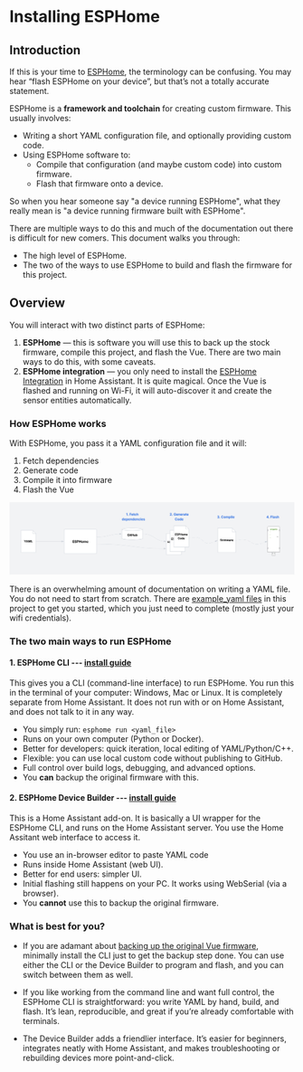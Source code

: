 # Installing ESPHome

## Introduction

If this is your time to [ESPHome](https://esphome.io/), the terminology can be confusing. You may hear “flash ESPHome on your device”, but that’s not a totally accurate statement.

ESPHome is a **framework and toolchain** for creating custom firmware. This usually involves:
- Writing a short YAML configuration file, and optionally providing custom code.
- Using ESPHome software to:
  - Compile that configuration (and maybe custom code) into custom firmware.
  - Flash that firmware onto a device.

So when you hear someone say "a device running ESPHome", what they really mean is "a device running firmware built with ESPHome".

There are multiple ways to do this and much of the documentation out there is difficult for new comers.  This document walks you through:
- The high level of ESPHome.
- The two of the ways to use ESPHome to build and flash the firmware for this project.


## Overview

You will interact with two distinct parts of ESPHome:  
1. **ESPHome** — this is software you will use this to back up the stock firmware, compile this project, and flash the Vue.  There are two main ways to do this, with some caveats.
2. **ESPHome integration** — you only need to install the [ESPHome Integration](https://www.home-assistant.io/integrations/esphome) in Home Assistant.  It is quite magical.  Once the Vue is flashed and running on Wi-Fi, it will auto-discover it and create the sensor entities automatically.


### How ESPHome works
With ESPHome, you pass it a YAML configuration file and it will:
1. Fetch dependencies
2. Generate code
3. Compile it into firmware
4. Flash the Vue

![Wiring the Vue](esphome_diagram.png) 

There is an overwhelming amount of documentation on writing a YAML file.  You do not need to start from scratch.  There are [example_yaml files](../example_yaml) in this project to get you started, which you just need to complete (mostly just your wifi credentials).

### The two main ways to run ESPHome


#### 1. ESPHome CLI --- [install guide](https://esphome.io/guides/installing_esphome/)

This gives you a CLI (command-line interface) to run ESPHome.  You run this in the terminal of your computer: Windows, Mac or Linux.  It is completely separate from Home Assistant.  It does not run with or on Home Assistant, and does not talk to it in any way.
 - You simply run: `esphome run <yaml_file>`
 - Runs on your own computer (Python or Docker).
 - Better for developers: quick iteration, local editing of YAML/Python/C++.
 - Flexible: you can use local custom code without publishing to GitHub.
 - Full control over build logs, debugging, and advanced options.
 - You **can** backup the original firmware with this.


#### 2. ESPHome Device Builder --- [install guide](https://esphome.io/guides/getting_started_hassio/#installing-esphome-device-builder)

This is a Home Assistant add-on.  It is basically a UI wrapper for the ESPHome CLI, and runs on the Home Assistant server.  You use the Home Assitant web interface to access it.
 - You use an in-browser editor to paste YAML code
 - Runs inside Home Assistant (web UI).
 - Better for end users: simpler UI.
 - Initial flashing still happens on your PC.  It works using WebSerial (via a browser).
 - You **cannot** use this to backup the original firmware.


### What is best for you?

- If you are adamant about [backing up the original Vue firmware](backup_firmware.md), minimally install the CLI just to get the backup step done.  You can use either the CLI or the Device Builder to program and flash, and you can switch between them as well.

- If you like working from the command line and want full control, the ESPHome CLI is straightforward: you write YAML by hand, build, and flash. It’s lean, reproducible, and great if you’re already comfortable with terminals.

- The Device Builder adds a friendlier interface.  It’s easier for beginners, integrates neatly with Home Assistant, and makes troubleshooting or rebuilding devices more point-and-click.
